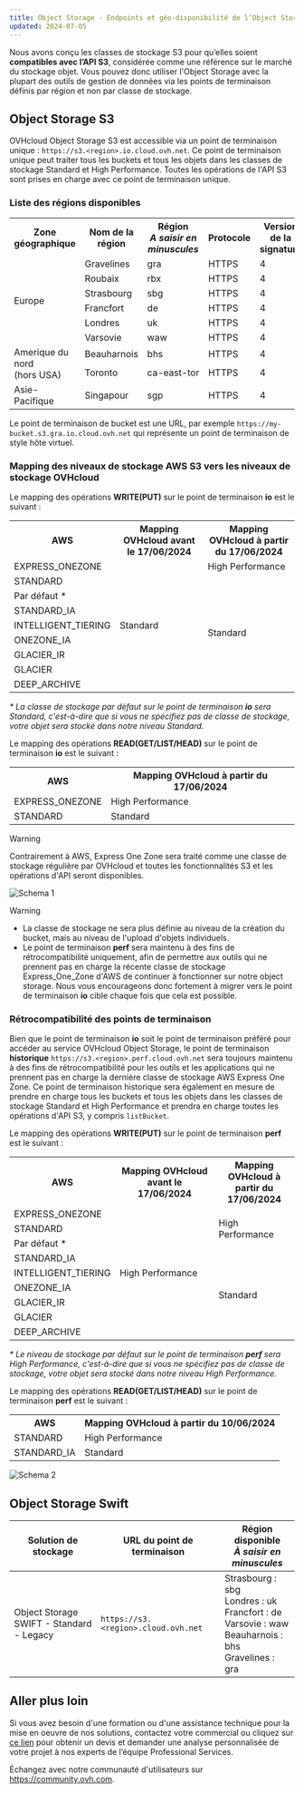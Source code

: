```yaml
---
title: Object Storage - Endpoints et géo-disponibilité de l’Object Storage
updated: 2024-07-05
---
```


<style>
td:nth-of-type(2) {
  white-space:nowrap;
}
</style>

Nous avons conçu les classes de stockage S3 pour qu’elles soient **compatibles avec l’API S3**, considérée comme une référence sur le marché du stockage objet. Vous pouvez donc utiliser l'Object Storage avec la plupart des outils de gestion de données via les points de terminaison définis par région et non par classe de stockage.

## Object Storage S3

OVHcloud Object Storage S3 est accessible via un point de terminaison unique : `https://s3.<region>.io.cloud.ovh.net`. Ce point de terminaison unique peut traiter tous les buckets et tous les objets dans les classes de stockage Standard et High Performance. Toutes les opérations de l'API S3 sont prises en charge avec ce point de terminaison unique.

### Liste des régions disponibles

<table>
    <tr>
        <th>Zone géographique</th>
        <th>Nom de la région</th>
        <th>Région<br><b><i>A saisir en minuscules</i></b></th>
        <th>Protocole</th>
        <th>Version de la signature</th>
    </tr>
    <tr>
        <td rowspan=6>Europe</td>
        <td>Gravelines</td>
        <td>gra</td>
        <td>HTTPS</td>
        <td>4</td>
    </tr>
    <tr>
        <td>Roubaix</td>
        <td>rbx</td>
        <td>HTTPS</td>
        <td>4</td>
    </tr>
    <tr>
        <td>Strasbourg</td>
        <td>sbg</td>
        <td>HTTPS</td>
        <td>4</td>
    </tr>
    <tr>
        <td>Francfort</td>
        <td>de</td>
        <td>HTTPS</td>
        <td>4</td>
    </tr>
    <tr>
        <td>Londres</td>
        <td>uk</td>
        <td>HTTPS</td>
        <td>4</td>
    </tr>
    <tr>
        <td>Varsovie</td>
        <td>waw</td>
        <td>HTTPS</td>
        <td>4</td>
    </tr>
    <tr>
        <td rowspan=2>Amerique du nord<br>(hors USA)</td>
        <td>Beauharnois</td>
        <td>bhs</td>
        <td>HTTPS</td>
        <td>4</td>
    </tr>
    <tr>
        <td>Toronto</td>
        <td>ca-east-tor</td>
        <td>HTTPS</td>
        <td>4</td>
    </tr>
    <tr>
        <td>Asie-Pacifique</td>
        <td>Singapour</td>
        <td>sgp</td>
        <td>HTTPS</td>
        <td>4</td>
    </tr>
</table>

Le point de terminaison de bucket est une URL, par exemple `https://my-bucket.s3.gra.io.cloud.ovh.net` qui représente un point de terminaison de style hôte virtuel.

### Mapping des niveaux de stockage AWS S3 vers les niveaux de stockage OVHcloud

Le mapping des opérations **WRITE(PUT)** sur le point de terminaison **io** est le suivant :

<table>
    <tr>
        <th>AWS</th>
        <th>Mapping OVHcloud avant le 17/06/2024</th>
        <th>Mapping OVHcloud à partir du 17/06/2024</th>
    </tr>
    <tr>
        <td>EXPRESS_ONEZONE</td> 
        <td rowspan=9>Standard</td>
        <td>High Performance</td>
    </tr>
    <tr>
        <td>STANDARD</td>
        <td rowspan=8>Standard</td>
    </tr>
    <tr>
        <td>Par défaut *</td>
    </tr>
    <tr>
         <td>STANDARD_IA</td>     
    </tr>
    <tr>
        <td>INTELLIGENT_TIERING</td>
    </tr>
    <tr>
        <td>ONEZONE_IA</td>
    </tr>
    <tr>
        <td>GLACIER_IR</td>
    </tr>
    <tr>
        <td>GLACIER</td>
    </tr>
    <tr>
        <td>DEEP_ARCHIVE</td>
    </tr>
</table>

_* La classe de stockage par défaut sur le point de terminaison **io** sera Standard, c'est-à-dire que si vous ne spécifiez pas de classe de stockage, votre objet sera stocké dans notre niveau Standard._

Le mapping des opérations **READ(GET/LIST/HEAD)** sur le point de terminaison **io** est le suivant :

<table>
    <tr>
        <th>AWS</th>
        <th>Mapping OVHcloud à partir du 17/06/2024</th>
    </tr>
    <tr>
        <td>EXPRESS_ONEZONE</td> 
        <td>High Performance</td>
    </tr>
    <tr>
        <td>STANDARD</td>
        <td>Standard</td>
    </tr>
</table>

> [!warning]
> Contrairement à AWS, Express One Zone sera traité comme une classe de stockage régulière par OVHcloud et toutes les fonctionnalités S3 et les opérations d'API seront disponibles.

![Schema 1](images/io-mapping.png)

> [!warning]
> - La classe de stockage ne sera plus définie au niveau de la création du bucket, mais au niveau de l'upload d'objets individuels.
> - Le point de terminaison **perf** sera maintenu à des fins de rétrocompatibilité uniquement, afin de permettre aux outils qui ne prennent pas en charge la récente classe de stockage Express_One_Zone d'AWS de continuer à fonctionner sur notre object storage. Nous vous encourageons donc fortement à migrer vers le point de terminaison **io** cible chaque fois que cela est possible.

### Rétrocompatibilité des points de terminaison

Bien que le point de terminaison **io** soit le point de terminaison préféré pour accéder au service OVHcloud Object Storage, le point de terminaison **historique** `https://s3.<region>.perf.cloud.ovh.net` sera toujours maintenu à des fins de rétrocompatibilité pour les outils et les applications qui ne prennent pas en charge la dernière classe de stockage AWS Express One Zone. Ce point de terminaison historique sera également en mesure de prendre en charge tous les buckets et tous les objets dans les classes de stockage Standard et High Performance et prendra en charge toutes les opérations d'API S3, y compris `listBucket`.

Le mapping des opérations **WRITE(PUT)** sur le point de terminaison **perf** est le suivant :

<table>
    <tr>
        <th>AWS</th>
        <th>Mapping OVHcloud avant le 17/06/2024</th>
        <th>Mapping OVHcloud à partir du 17/06/2024</th>
    </tr>
    <tr>
        <td>EXPRESS_ONEZONE</td> 
        <td rowspan=9>High Performance</td>
        <td rowspan=3>High Performance</td>
    </tr>
    <tr>
        <td>STANDARD</td>
    </tr>
    <tr>
        <td>Par défaut *</td>
    </tr>
    <tr>
         <td>STANDARD_IA</td>
        <td rowspan=6>Standard</td>
    </tr>
    <tr>
        <td>INTELLIGENT_TIERING</td>
    </tr>
    <tr>
        <td>ONEZONE_IA</td>
    </tr>
    <tr>
        <td>GLACIER_IR</td>
    </tr>
    <tr>
        <td>GLACIER</td>
    </tr>
    <tr>
        <td>DEEP_ARCHIVE</td>
    </tr>
</table>

_* Le niveau de stockage par défaut sur le point de terminaison **perf** sera High Performance, c'est-à-dire que si vous ne spécifiez pas de classe de stockage, votre objet sera stocké dans notre niveau High Performance._

Le mapping des opérations **READ(GET/LIST/HEAD)** sur le point de terminaison **perf** est le suivant :

<table>
    <tr>
        <th>AWS</th>
        <th>Mapping OVHcloud à partir du 10/06/2024</th>
    </tr>
    <tr>
        <td>STANDARD</td> 
        <td>High Performance</td>
    </tr>
    <tr>
        <td>STANDARD_IA</td>
        <td>Standard</td>
    </tr>
</table>

![Schema 2](images/perf-mapping.png)

## Object Storage Swift

| Solution de stockage | URL du point de terminaison | Région disponible<br><b><i>À saisir en minuscules</i></b> |
| ----- | ----- | ----- |
| Object Storage SWIFT - Standard - Legacy |`https://s3.<region>.cloud.ovh.net` | Strasbourg : sbg<br>Londres : uk<br>Francfort : de<br>Varsovie : waw<br>Beauharnois : bhs<br>Gravelines : gra |

## Aller plus loin

Si vous avez besoin d'une formation ou d'une assistance technique pour la mise en oeuvre de nos solutions, contactez votre commercial ou cliquez sur [ce lien](/links/professional-services) pour obtenir un devis et demander une analyse personnalisée de votre projet à nos experts de l’équipe Professional Services.

Échangez avec notre communauté d'utilisateurs sur <https://community.ovh.com>.
